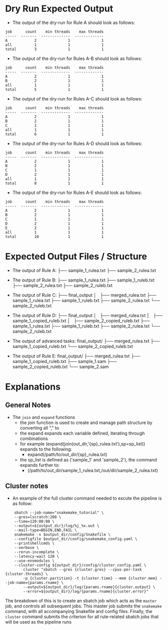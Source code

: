 
# Dry Run Expected Output
- The output of the dry-run for Rule A should look as follows:
```
job      count    min threads    max threads
-----  -------  -------------  -------------
A            2              1              1
all          1              1              1
total        3              1              1
```

- The output of the dry-run for Rules A-B should look as follows:
```
job      count    min threads    max threads
-----  -------  -------------  -------------
A            2              1              1
B            2              1              1
all          1              1              1
total        5              1              1
```

- The output of the dry-run for Rules A-C should look as follows:
```
job      count    min threads    max threads
-----  -------  -------------  -------------
A            2              1              1
B            2              1              1
C            1              1              1
all          1              1              1
total        6              1              1
```

- The output of the dry-run for Rules A-D should look as follows:
```
job      count    min threads    max threads
-----  -------  -------------  -------------
A            2              1              1
B            2              1              1
C            1              1              1
D            2              1              1
all          1              1              1
total        8              1              1
```

- The output of the dry-run for Rules A-E should look as follows:
```
job      count    min threads    max threads
-----  -------  -------------  -------------
A            2              1              1
B            2              1              1
C            1              1              1
D            2              1              1
E            2              1              1
all          1              1              1
total        10             1              1
```

# Expected Output Files / Structure
- The output of Rule A:
├── sample_1_rulea.txt
├── sample_2_rulea.txt

- The output of Rule B:
├── sample_1_rulea.txt
├── sample_1_ruleb.txt
├── sample_2_rulea.txt
├── sample_2_ruleb.txt

- The output of Rule C:
├── final_output
│   ├── merged_rulea.txt
├── sample_1_rulea.txt
├── sample_1_ruleb.txt
├── sample_2_rulea.txt
└── sample_2_ruleb.txt

- The output of Rule D:
├── final_output
│   ├── merged_rulea.txt
│   ├── sample_1_copied_ruleb.txt
│   ├── sample_2_copied_ruleb.txt
├── sample_1_rulea.txt
├── sample_1_ruleb.txt
├── sample_2_rulea.txt
└── sample_2_ruleb.txt

- The output of advanced tasks:
final_output/
├── merged_rulea.txt
├── sample_1_copied_ruleb.txt
└── sample_2_copied_ruleb.txt

- The output of Rule E:
final_output/
├── merged_rulea.txt
├── sample_1_copied_ruleb.txt
├── sample_1.sam
├── sample_2_copied_ruleb.txt
└── sample_2.sam

# Explanations
## General Notes
- The `join` and `expand` functions
    - the join function is used to create and manage path structure by converting all "," to 
    - the expand expands each variable defined, iterating through combinations
    - for example (expand(join(out_dir,'{sp}_rulea.txt'),sp=sp_list)) expands to the following:
        - expand(/path/to/out_dir/{sp}_rulea.txt)
    - the sp_list is defined as ('sample_1' and 'sample_2'), the command expands further to:
        - (/path/to/out_dir/sample_1_rulea.txt,/out/dir/sample_2_rulea.txt)

## Cluster notes
- An example of the full cluster command needed to excute the pipeline is as follow:
```
    sbatch --job-name="snakemake_tutorial" \
    --gres=lscratch:200 \
    --time=120:00:00 \
    --output=${output_dir}/log/%j_%x.out \
    --mail-type=BEGIN,END,FAIL \
    snakemake -s $output_dir/config/Snakefile \
    --configfile $output_dir/config/snakemake_config.yaml \
    --printshellcmds \
    --verbose \
    --rerun-incomplete \
    --latency-wait 120 \
    --use-envmodules \
    --cluster-config ${output_dir}/config/cluster_config.yaml \
        cluster "sbatch --gres {cluster.gres} --cpus-per-task {cluster.threads} \
        -p {cluster.partition} -t {cluster.time} --mem {cluster.mem} --job-name={params.rname} \
        --output=${output_dir}/log/{params.rname}{cluster.output} \
        --error=${output_dir}/log/{params.rname}{cluster.error}"
```

The breakdown of this is to create an sbatch job which acts as the `master` job, and controls all subsequent jobs. This master job submits the `snakemake` command, with all accompanying Snakefile and config files. Finally, the `cluster` command submits the criterion for all rule-related sbatch jobs that will be used as the pipeline runs